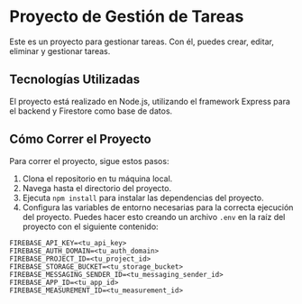 # Proyecto de Gestión de Tareas

Este es un proyecto para gestionar tareas. Con él, puedes crear, editar, eliminar y gestionar tareas.

## Tecnologías Utilizadas

El proyecto está realizado en Node.js, utilizando el framework Express para el backend y Firestore como base de datos.

## Cómo Correr el Proyecto

Para correr el proyecto, sigue estos pasos:

1. Clona el repositorio en tu máquina local.
2. Navega hasta el directorio del proyecto.
3. Ejecuta `npm install` para instalar las dependencias del proyecto.
4. Configura las variables de entorno necesarias para la correcta ejecución del proyecto. Puedes hacer esto creando un archivo `.env` en la raíz del proyecto con el siguiente contenido:

```properties
FIREBASE_API_KEY=<tu_api_key>
FIREBASE_AUTH_DOMAIN=<tu_auth_domain>
FIREBASE_PROJECT_ID=<tu_project_id>
FIREBASE_STORAGE_BUCKET=<tu_storage_bucket>
FIREBASE_MESSAGING_SENDER_ID=<tu_messaging_sender_id>
FIREBASE_APP_ID=<tu_app_id>
FIREBASE_MEASUREMENT_ID=<tu_measurement_id>
```
